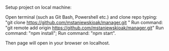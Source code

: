 Setup project on local machine:

Open terminal (such as Git Bash, Powershell etc.) and clone repo typing: "git clone https://github.com/mstaniewskioak/manager.git "
Run command: "git remote add origin https://github.com/mstaniewskioak/manager.git"
Run command: "npm install";
Run command: "npm start".

Then page will open in your browser on localhost.
